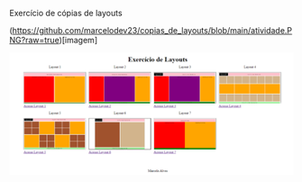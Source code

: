 Exercício de cópias de layouts



(https://github.com/marcelodev23/copias_de_layouts/blob/main/atividade.PNG?raw=true)[imagem]

![imagem](https://github.com/marcelodev23/copias_de_layouts/blob/main/atividade.PNG?raw=true)
